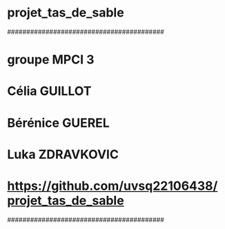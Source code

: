 # projet_tas_de_sable

#########################################
# groupe MPCI 3
# Célia GUILLOT
# Bérénice GUEREL
# Luka ZDRAVKOVIC
# https://github.com/uvsq22106438/projet_tas_de_sable
#########################################

